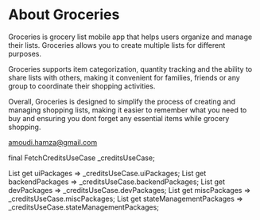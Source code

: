# About Groceries

Groceries is grocery list mobile app that helps users organize and manage their
lists. Groceries allows you to create multiple lists for different purposes.

Groceries supports item categorization, quantity tracking and the ability to 
share lists with others, making it convenient for families, friends or any group 
to coordinate their shopping activities.

Overall, Groceries is designed to simplify the process of creating and managing 
shopping lists, making it easier to remember what you need to buy and ensuring
you dont forget any essential items while grocery shopping.

amoudi.hamza@gmail.com


  final FetchCreditsUseCase _creditsUseCase;

  List<CreditModel> get uiPackages => _creditsUseCase.uiPackages;
  List<CreditModel> get backendPackages => _creditsUseCase.backendPackages;
  List<CreditModel> get devPackages => _creditsUseCase.devPackages;
  List<CreditModel> get miscPackages => _creditsUseCase.miscPackages;
  List<CreditModel> get stateManagementPackages =>
      _creditsUseCase.stateManagementPackages;